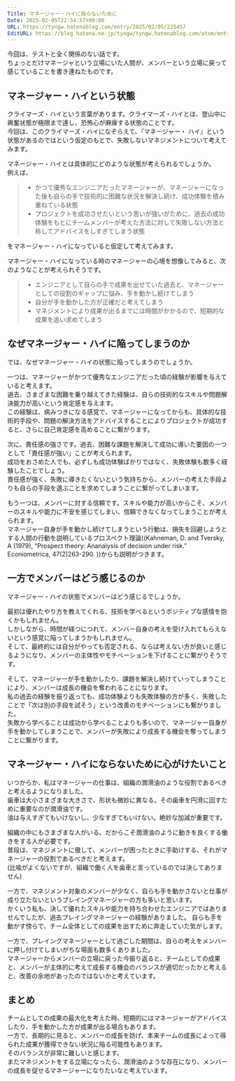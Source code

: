 ```yaml
---
Title: マネージャー・ハイに陥らないために
Date: 2025-02-05T22:54:57+09:00
URL: https://tyngw.hatenablog.com/entry/2025/02/05/225457
EditURL: https://blog.hatena.ne.jp/tyngw/tyngw.hatenablog.com/atom/entry/6802418398323511239
---
```


今回は、テストと全く関係のない話です。  
ちょっとだけマネージャという立場にいた人間が、メンバーという立場に戻って感じていることを書き連ねたものです。  

## マネージャー・ハイという状態
クライマーズ・ハイという言葉があります。クライマーズ・ハイとは、登山中に興奮状態が極限まで達し、恐怖心が麻痺する状態のことです。  
今回は、このクライマーズ・ハイになぞらえて、『マネージャー・ ハイ』という状態があるのではという仮定のもとで、失敗しないマネジメントについて考えてみます。  

マネージャー・ハイとは具体的にどのような状態が考えられるでしょうか。  
例えば、

> - かつて優秀なエンジニアだったマネージャーが、マネージャーになった後も自らの手で技術的に困難な状況を解決し続け、成功体験を積み重ねている状態
> - プロジェクトを成功させたいという思いが強いがために、過去の成功体験をもとにチームメンバーが考えた方法に対して失敗しない方法と称してアドバイスをしすぎてしまう状態

をマネージャー・ハイになっていると仮定して考えてみます。

マネージャー・ハイになっている時のマネージャーの心境を想像してみると、次のようなことが考えられそうです。  
> - エンジニアとして自らの手で成果を出せていた過去と、マネージャーとしての役割のギャップに悩み、手を動かし続けてしまう
> - 自分が手を動かした方が正確だと考えてしまう
> - マネジメントにより成果が出るまでには時間がかかるので、短期的な成果を追い求めてしまう

## なぜマネージャー・ハイに陥ってしまうのか
では、なぜマネージャー・ハイの状態に陥ってしまうのでしょうか。

一つは、マネージャーがかつて優秀なエンジニアだった頃の経験が影響を与えていると考えます。  
過去、さまざまな困難を乗り越えてきた経験は、自らの技術的なスキルや問題解決能力が高いという肯定感を与えます。  
この経験は、病みつきになる感覚で、マネージャーになってからも、具体的な技術的手段や、問題の解決方法をアドバイスすることによりプロジェクトが成功すると、さらに自己肯定感を高めることに繋がります。  

次に、責任感の強さです。過去、困難な課題を解決して成功に導いた要因の一つとして「責任感が強い」ことが考えられます。  
成功をおさめた人でも、必ずしも成功体験ばかりではなく、失敗体験も数多く経験したことでしょう。  
責任感が強く、失敗に導きたくないという気持ちから、メンバーの考えた手段よりも自らの手段を選ぶことを求めてしまうことに繋がってしまいます。  

もう一つは、メンバーに対する信頼です。スキルや能力が高いからこそ、メンバーのスキルや能力に不安を感じてしまい、信頼できなくなってしまうことが考えられます。  
マネージャー自身が手を動かし続けてしまうという行動は、損失を回避しようとする人間の行動を説明しているプロスペクト理論((Kahneman, D. and Tversky, A (1979), “Prospect theory: Ananalysis of decision under risk.” Econiometrica, 47(2)263-290. ))からも説明がつきます。  

## 一方でメンバーはどう感じるのか

マネージャー・ハイの状態でメンバーはどう感じるでしょうか。  

最初は優れたやり方を教えてくれる、技術を学べるというポジティブな感情を抱くかもしれません。  
しかしながら、時間が経つにつれて、メンバー自身の考えを受け入れてもらえないという感覚に陥ってしまうかもしれません。  
そして、最終的には自分がやっても否定される、ならば考えない方が良いと感じるようになり、メンバーの主体性やモチベーションを下げることに繋がりそうです。  

そして、マネージャーが手を動かしたり、課題を解決し続けていってしまうことにより、メンバーは成長の機会を奪われることになります。  
私の過去の経験を振り返っても、成功体験よりも失敗体験の方が多く、失敗したことで「次は別の手段を試そう」という改善のモチベーションにも繋がりました。  
失敗から学べることは成功から学べることよりも多いので、マネージャー自身が手を動かしてしまうことで、メンバーが失敗により成長する機会を奪ってしまうことに繋がります。  

## マネージャー・ハイにならないために心がけたいこと

いつからか、私はマネージャーの仕事は、組織の潤滑油のような役割であるべきと考えるようになりました。  
歯車は大小さまざまな大きさで、形状も微妙に異なる。その歯車を円滑に回すために重要なのが潤滑油です。  
油は与えすぎてもいけないし、少なすぎてもいけない。絶妙な加減が重要です。  

組織の中にもさまざまな人がいる、だからこそ潤滑油のように動きを良くする働きをする人が必要です。  
普段は、マネジメントに徹して、メンバーが困ったときに手助けする、それがマネージャーの役割であるべきだと考えます。  
(比喩がよくないですが、組織で働く人を歯車と言っているのでは決してありません)

一方で、マネジメント対象のメンバーが少なく、自らも手を動かさないと仕事が成り立たないというプレイングマネージャーの方も多いと思います。  
かくいう私も、決して優れたスキルや能力を持ち合わせたエンジニアではありませんでしたが、過去プレイングマネージャーの経験がありました。
自らも手を動かす傍らで、チーム全体としての成果を出すために奔走していた気がします。  

一方で、プレイングマネージャーとして過ごした期間は、自らの考えをメンバーに押し付けてしまいがちな場面も数多くありました。  
マネージャーからメンバーの立場に戻った今振り返ると、チームとしての成果と、メンバーが主体的に考えて成長する機会のバランスが適切だったかと考えると、改善の余地があったのではないかと考えています。  

## まとめ
チームとしての成果の最大化を考えた時、短期的にはマネージャーがアドバイスしたり、手を動かした方が成果が出る場合もあります。  
一方で、長期的に見ると、メンバーの成長を妨げ、本来チームの成長によって得られた成果が獲得できない状況に陥る可能性もあります。  
そのバランスが非常に難しいと感じます。  
またマネジメントをする立場になったら、潤滑油のような存在になり、メンバーの成長を促せるマネージャーになりたいなと考えています。  
